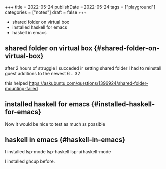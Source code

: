 +++
title = 2022-05-24
publishDate = 2022-05-24
tags = ["playground"]
categories = ["notes"]
draft = false
+++

-   shared folder on virtual box
-   installed haskell for emacs
-   haskell in emacs

<!--more-->


## shared folder on virtual box {#shared-folder-on-virtual-box}

after 2 hours of struggle
I succeded in setting shared folder
I had to reinstall guest additions to the newest 6 .. 32

this helped <https://askubuntu.com/questions/1396924/shared-folder-mounting-failed>


## installed haskell for emacs {#installed-haskell-for-emacs}

Now it would be nice to test as much as possible


## haskell in emacs {#haskell-in-emacs}

I installed
lsp-mode
lsp-haskell
lsp-ui
haskell-mode

I installed ghcup before.
